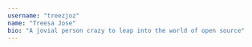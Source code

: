 ```yaml
---
username: "treezjoz"
name: "Treesa Jose"
bio: "A jovial person crazy to leap into the world of open source"
---
```


